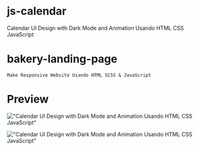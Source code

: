 # js-calendar
 Calendar UI Design with Dark Mode and Animation Usando HTML CSS JavaScript

# bakery-landing-page

    Make Responsive Website Usando HTML SCSS & JavaScript

# Preview

!["Calendar UI Design with Dark Mode and Animation Usando HTML CSS JavaScript"](https://github.com/azevedotau-ai/calendario-js.git/c1.PNG "Calendar UI Design with Dark Mode and Animation Usando HTML CSS JavaScript")

!["Calendar UI Design with Dark Mode and Animation Usando HTML CSS JavaScript"](https://github.com/azevedotau-ai/calendario-js.git/c2.PNG "Calendar UI Design with Dark Mode and Animation Usando HTML CSS JavaScript")